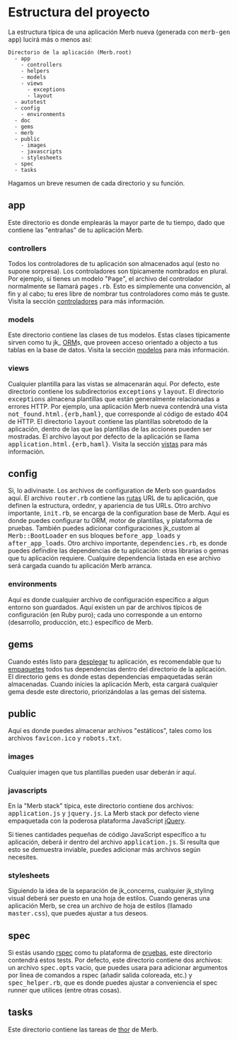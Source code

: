 # Estructura del proyecto
La estructura típica de una aplicación Merb nueva (generada con <tt>merb-gen app</tt>) lucirá más o menos así:

    Directorio de la aplicación (Merb.root)
      - app
        - controllers
        - helpers
        - models
        - views
          - exceptions
          - layout
      - autotest
      - config
        - environments
      - doc
      - gems
      - merb
      - public
        - images
        - javascripts
        - stylesheets
      - spec
      - tasks

Hagamos un breve resumen de cada directorio y su función.

## app
Este directorio es donde emplearás la mayor parte de tu tiempo, dado que contiene las "entrañas" de tu aplicación Merb.

### controllers
Todos los controladores de tu aplicación son almacenados aquí (esto no supone sorpresa).
Los controladores son típicamente nombrados en plural.
Por ejemplo, si tienes un modelo "<tt>Page</tt>", el archivo del controlador normalmente se llamará <tt>pages.rb</tt>.
Esto es simplemente una convención, al fin y al cabo; tu eres libre de nombrar tus controladores como más te guste.
Visita la sección [controladores](/getting-started/controllers) para más información.

### models
Este directorio contiene las clases de tus modelos.
Estas clases típicamente sirven como tu jk_ [ORM](http://en.wikipedia.org/wiki/Object-relational_mapping)s, que proveen acceso orientado a objecto a tus tablas en la base de datos.
Visita la sección [modelos](/getting-started/models) para más información.

### views
Cualquier plantilla para las vistas se almacenarán aquí.
Por defecto, este directorio contiene los subdirectorios <tt>exceptions</tt> y <tt>layout</tt>.
El directorio <tt>exceptions</tt> almacena plantillas que están generalmente relacionadas a errores HTTP.
Por ejemplo, una aplicación Merb nueva contendrá una vista <tt>not_found.html.{erb,haml}</tt>, que corresponde al código de estado 404 de HTTP.
El directorio <tt>layout</tt> contiene las plantillas sobretodo de la aplicación, dentro de las que las plantillas de las acciones pueden ser mostradas.
El archivo layout por defecto de la aplicación se llama <tt>application.html.{erb,haml}</tt>.
Visita la sección [vistas](/getting-started/views) para más información.

## config
Si, lo adivinaste.
Los archivos de configuration de Merb son guardados aquí.
El archivo <tt>router.rb</tt> contiene las [rutas](/getting-started/router) URL de tu aplicación, que definen la estructura, ordednr, y apariencia de tus URLs.
Otro archivo importante, <tt>init.rb</tt>, se encarga de la configuration base de Merb.
Aquí es donde puedes configurar tu ORM, motor de plantillas, y plataforma de pruebas.
También puedes adicionar configuraciones jk_custom al <tt>Merb::BootLoader</tt> en sus bloques <tt>before_app_loads</tt> y <tt>after_app_loads</tt>.
Otro archivo importante, <tt>dependencies.rb</tt>, es donde puedes defindire las dependencias de tu aplicación: otras librarias o gemas que tu aplicación requiere.
Cualquire dependencia listada en ese archivo será cargada cuando tu aplicación Merb arranca.

### environments
Aquí es donde cualquier archivo de configuración específico a algun entorno son guardados.
Aquí existen un par de archivos típicos de configuración (en Ruby puro); cada uno corresponde a un entorno (desarrollo, producción, etc.) específico de Merb.

## gems
Cuando estés listo para [desplegar](/deployment) tu aplicación, es recomendable que tu [empaquetes](/deployment/bundle) todos tus dependencias dentro del directorio de la aplicación.
El directorio <tt>gems</tt> es donde estas dependencias empaquetadas serán almacenadas.
Cuando inicies la aplicación Merb, esta cargará cualquier gema desde este directorio, priorizándolas a las gemas del sistema.

## public
Aquí es donde puedes almacenar  archivos "estáticos", tales como los archivos <tt>favicon.ico</tt> y <tt>robots.txt</tt>.

### images
Cualquier imagen que tus plantillas pueden usar deberán ir aquí.

### javascripts
En la "Merb stack" típica, este directorio contiene dos archivos: <tt>application.js</tt> y <tt>jquery.js</tt>.
La Merb stack por defecto viene empaquetada con la poderosa plataforma JavaScript [jQuery](http://jquery.com/).

Si tienes cantidades pequeñas de código JavaScript específico a tu aplicación, deberá ir dentro del archivo <tt>application.js</tt>.
Si resulta que esto se demuestra inviable, puedes adicionar más archivos según necesites.

### stylesheets
Siguiendo la idea de la separación de jk_concerns, cualquier jk_styling visual deberá ser puesto en una hoja de estilos.
Cuando generas una aplicación Merb, se crea un archivo de hoja de estilos (llamado <tt>master.css</tt>), que puedes ajustar a tus deseos.

## spec
Si estás usando [rspec](http://rspec.info/) como tu plataforma de [pruebas](/testing-your-application), este directorio contendrá estos tests.
Por defecto, este directorio contiene dos archivos: un archivo <tt>spec.opts</tt> vacio, que puedes usara para adicionar argumentos por linea de comandos a rspec (añadir salida coloreada, etc.) y <tt>spec_helper.rb</tt>, que es donde puedes ajustar a conveniencia el spec runner que utilices (entre otras cosas).

## tasks
Este directorio contiene las tareas de [thor](http://wiki.merbivore.com/faqs/thor) de Merb.